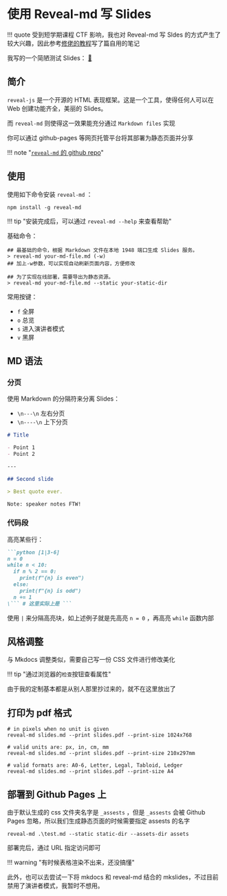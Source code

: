 
# 使用 Reveal-md 写 Slides

!!! quote
	受到短学期课程 CTF 影响，我也对 Reveal-md 写 Sldes 的方式产生了较大兴趣，因此参考[修佬的教程](https://note.isshikih.top/others/reveal-md2Slides/)写了篇自用的笔记

我写的一个简陋测试 Slides： [🔗](https://slides.nimisora.top/test-dir/test.html#/)

## 简介

`reveal-js` 是一个开源的 HTML 表现框架。这是一个工具，使得任何人可以在 Web 创建功能齐全，美丽的 Slides。

而 `reveal-md` 则使得这一效果能充分通过 `Markdown files` 实现

你可以通过 github-pages 等网页托管平台将其部署为静态页面并分享

!!! note "[`reveal-md` 的 github repo](https://github.com/webpro/reveal-md)"

## 使用

使用如下命令安装 `reveal-md` ：

```shell
npm install -g reveal-md
```

!!! tip "安装完成后，可以通过 `reveal-md --help` 来查看帮助"

基础命令：

```shell
## 最基础的命令，根据 Markdown 文件在本地 1948 端口生成 Slides 服务。
> reveal-md your-md-file.md (-w)
## 加上-w参数，可以实现自动刷新页面内容，方便修改

## 为了实现在线部署，需要导出为静态资源。
> reveal-md your-md-file.md --static your-static-dir
```

常用按键：

- `f` 全屏
- `o` 总览
- `s` 进入演讲者模式
- `v` 黑屏

## MD 语法

### 分页

使用 Markdown 的分隔符来分离 Slides：

- `\n---\n` 左右分页
- `\n----\n` 上下分页

```markdown
# Title

- Point 1
- Point 2

---

## Second slide

> Best quote ever.

Note: speaker notes FTW!
```

### 代码段

高亮某些行：

```markdown
```python [1|3-6]
n = 0
while n < 10:
  if n % 2 == 0:
    print(f"{n} is even")
  else:
    print(f"{n} is odd")
  n += 1
\``` # 这里实际上是 ``` 
```

使用 `|` 来分隔高亮块，如上述例子就是先高亮 `n = 0` ，再高亮 `while` 函数内部

## 风格调整

与 Mkdocs 调整类似，需要自己写一份 CSS 文件进行修改美化

!!! tip "通过浏览器的`检查`按钮查看属性"

由于我的定制基本都是从别人那里抄过来的，就不在这里放出了

## 打印为 pdf 格式


```shell
# in pixels when no unit is given
reveal-md slides.md --print slides.pdf --print-size 1024x768

# valid units are: px, in, cm, mm
reveal-md slides.md --print slides.pdf --print-size 210x297mm

# valid formats are: A0-6, Letter, Legal, Tabloid, Ledger
reveal-md slides.md --print slides.pdf --print-size A4
```

## 部署到 Github Pages 上

由于默认生成的 css 文件夹名字是 `_assests` ，但是 `_assests` 会被 Github Pages 忽略，所以我们生成静态页面的时候需要指定 assests 的名字

```shell
reveal-md .\test.md --static static-dir --assets-dir assets
```

部署完后，通过 URL 指定访问即可

!!! warning "有时候表格渲染不出来，还没搞懂"

此外，也可以去尝试一下将 mkdocs 和 reveal-md 结合的 mkslides，不过目前禁用了演讲者模式，我暂时不想用。